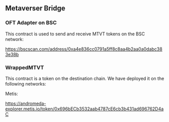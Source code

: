 ## Metaverser Bridge

### OFT Adapter on BSC

This contract is used to send and receive MTVT tokens on the BSC network:

https://bscscan.com/address/0xa4e836cc0791a5ff8c8aa4b2aa0a0dabc383e38b




### WrappedMTVT

This contract is a token on the destination chain. We have deployed it on the following networks:

Metis:

https://andromeda-explorer.metis.io/token/0x696bECb3532aab4787cE6cb3b431ad696762D4aC
